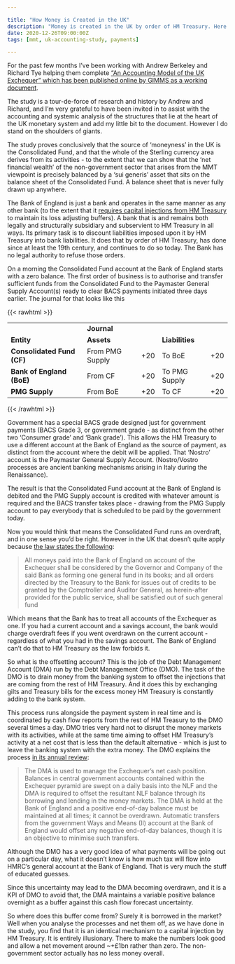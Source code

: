 ```yaml
---

title: "How Money is Created in the UK"
description: "Money is created in the UK by order of HM Treasury. Here's how it works"
date: 2020-12-26T09:00:00Z
tags: [mmt, uk-accounting-study, payments]

---
```


For the past few months I’ve been working with Andrew Berkeley and Richard Tye helping them complete [“An Accounting Model of the UK Exchequer” which has been published online by GIMMS as a working document](https://gimms.org.uk/2020/12/26/accounting-model-uk-exchequer/).

The study is a tour-de-force of research and history by Andrew and Richard, and I’m very grateful to have been invited in to assist with the accounting and systemic analysis of the structures that lie at the heart of the UK monetary system and add my little bit to the document. However I do stand on the shoulders of giants. 

The study proves conclusively that the source of ‘moneyness’ in the UK is the Consolidated Fund, and that the whole of the Sterling currency area derives from its activities  - to the extent that we can show that the ‘net financial wealth’ of the non-government sector that arises from the MMT viewpoint is precisely balanced by a ‘sui generis’ asset that sits on the balance sheet of the Consolidated Fund. A balance sheet that is never fully drawn up anywhere.

The Bank of England is just a bank and operates in the same manner as any other bank (to the extent that it [requires capital injections from HM Treasury](https://www.bankofengland.co.uk/-/media/boe/files/letter/2018/chancellor-letter-210618.pdf) to maintain its loss adjusting buffers).  A bank that is and remains both legally and structurally subsidiary and subservient to HM Treasury in all ways. Its primary task is to discount liabilities imposed upon it by HM Treasury into bank liabilities. It does that by order of HM Treasury, has done since at least the 19th century, and continues to do so today. The Bank has no legal authority to refuse those orders.

On a morning the Consolidated Fund account at the Bank of England starts with a zero balance. The first order of business is to authorise and transfer sufficient funds from the Consolidated Fund to the Paymaster General Supply Account(s) ready to clear BACS payments initiated three days earlier. The journal for that looks like this

{{< rawhtml >}}
<table>
  <tr>
   <td>
   </td>
   <td colspan="4" ><strong>Journal</strong>
   </td>
  </tr>
  <tr>
   <td><strong>Entity</strong>
   </td>
   <td colspan="2" ><strong>Assets</strong>
   </td>
   <td colspan="2" ><strong>Liabilities</strong>
   </td>
  </tr>
  <tr>
   <td rowspan="2" ><strong>Consolidated Fund (CF)</strong>
   </td>
   <td rowspan="2" >From PMG Supply
   </td>
   <td rowspan="2" ><span style="text-align: right">
+20</span>

   </td>
   <td rowspan="2" >To BoE
   </td>
   <td rowspan="2" ><span style="text-align: right">
+20</span>

   </td>
  </tr>
  <tr>
  </tr>
  <tr>
   <td rowspan="2" ><strong>Bank of England (BoE)</strong>
   </td>
   <td rowspan="2" >From CF
   </td>
   <td rowspan="2" ><span style="text-align: right">
+20</span>

   </td>
   <td rowspan="2" >To PMG Supply
   </td>
   <td rowspan="2" ><span style="text-align: right">
+20</span>

   </td>
  </tr>
  <tr>
  </tr>
  <tr>
   <td rowspan="2" ><strong>PMG Supply</strong>
   </td>
   <td rowspan="2" >From BoE
   </td>
   <td rowspan="2" ><span style="text-align: right">
+20</span>

   </td>
   <td rowspan="2" >To CF
   </td>
   <td rowspan="2" ><span style="text-align: right">
+20</span>

   </td>
  </tr>
  <tr>
  </tr>
</table>
{{< /rawhtml >}}

Government has a special BACS grade designed just for government payments (BACS Grade 3, or government grade - as distinct from the other two ‘Consumer grade’ and ‘Bank grade’). This allows the HM Treasury to use a different account at the Bank of England as the source of payment, as distinct from the account where the debit will be applied. That ‘Nostro’ account is the Paymaster General Supply Account. (Nostro/Vostro processes are ancient banking mechanisms arising in Italy during the Renaissance).

The result is that the Consolidated Fund account at the Bank of England is debited and the PMG Supply account is credited with whatever amount is required and the BACS transfer takes place - drawing from the PMG Supply account to pay everybody that is scheduled to be paid by the government today.

Now you would think that means the Consolidated Fund runs an overdraft, and in one sense you’d be right. However in the UK that doesn’t quite apply because [the law states the following](https://www.legislation.gov.uk/ukpga/Vict/29-30/39/section/11): 

> All moneys paid into the Bank of England on account of the Exchequer shall be considered by the Governor and Company of the said Bank as forming one general fund in its books; and all orders directed by the Treasury to the Bank for issues out of credits to be granted by the Comptroller and Auditor General, as herein-after provided for the public service, shall be satisfied out of such general fund

Which means that the Bank has to treat all accounts of the Exchequer as one. If you had a current account and a savings account, the bank would charge overdraft fees if you went overdrawn on the current account - regardless of what you had in the savings account. The Bank of England can’t do that to HM Treasury as the law forbids it.

So what is the offsetting account? This is the job of the Debt Management Account (DMA) run by the Debt Management Office (DMO). The task of the DMO is to drain money from the banking system to offset the injections that are coming from the rest of HM Treasury. And it does this by exchanging gilts and Treasury bills for the excess money HM Treasury is constantly adding to the bank system. 

This process runs alongside the payment system in real time and is coordinated by cash flow reports from the rest of HM Treasury to the DMO several times a day. DMO tries very hard not to disrupt the money markets with its activities, while at the same time aiming to offset HM Treasury’s activity at a net cost that is less than the default alternative - which is just to leave the banking system with the extra money. The DMO explains the process [in its annual review](https://www.dmo.gov.uk/media/17019/gar1920.pdf):

> The DMA is used to manage the Exchequer’s net cash position. Balances in central government accounts contained within the Exchequer pyramid are swept on a daily basis into the NLF and the DMA is required to offset the resultant NLF balance through its borrowing and lending in the money markets. The DMA is held at the Bank of England and a positive end-of-day balance must be maintained at all times; it cannot be overdrawn. Automatic transfers from the government Ways and Means (II) account at the Bank of England would offset any negative end-of-day balances, though it is an objective to minimise such transfers.

Although the DMO has a very good idea of what payments will be going out on a particular day, what it doesn’t know is how much tax will flow into HMRC’s general account at the Bank of England. That is very much the stuff of educated guesses. 

Since this uncertainty may lead to the DMA becoming overdrawn, and it is a KPI of DMO to avoid that, the DMA maintains a variable positive balance overnight as a buffer against this cash flow forecast uncertainty. 

So where does this buffer come from? Surely it is borrowed in the market? Well when you analyse the processes and net them off, as we have done in the study, you find that it is an identical mechanism to a capital injection by HM Treasury. It is entirely illusionary. There to make the numbers look good and allow a net movement around ~+£1bn rather than zero. The non-government sector actually has no less money overall.
